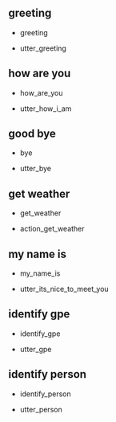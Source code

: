 ## greeting
* greeting
- utter_greeting

## how are you
* how_are_you
- utter_how_i_am

## good bye
* bye
- utter_bye

## get weather
* get_weather
- action_get_weather

## my name is
* my_name_is
- utter_its_nice_to_meet_you

## identify gpe
* identify_gpe
- utter_gpe

## identify person
* identify_person
- utter_person
